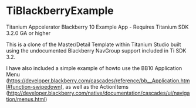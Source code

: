 TiBlackberryExample
===================

Titanium Appcelerator Blackberry 10 Example App - Requires Titanium SDK 3.2.0 GA or higher

This is a clone of the Master/Detail Template within Titanium Studio built using the undocumented Blackberry NavGroup support included in Ti SDK 3.2. 

I have also included a simple example of howto use the BB10 Application Menu (https://developer.blackberry.com/cascades/reference/bb__Application.html#function-swipedown), as well as the ActionItems (http://developer.blackberry.com/native/documentation/cascades/ui/navigation/menus.html)
